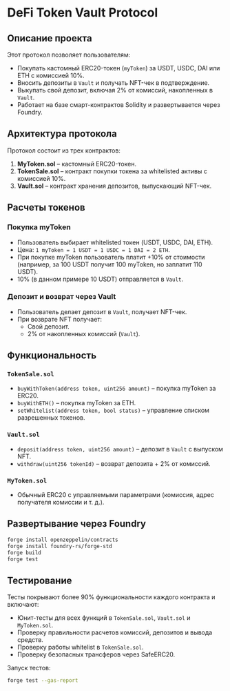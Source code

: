 # DeFi Token Vault Protocol

## Описание проекта
Этот протокол позволяет пользователям:
- Покупать кастомный ERC20-токен (`myToken`) за USDT, USDC, DAI или ETH с комиссией 10%.
- Вносить депозиты в `Vault` и получать NFT-чек в подтверждение.
- Выкупать свой депозит, включая 2% от комиссий, накопленных в `Vault`.
- Работает на базе смарт-контрактов Solidity и развертывается через Foundry.

## Архитектура протокола
Протокол состоит из трех контрактов:
1. **MyToken.sol** – кастомный ERC20-токен.
2. **TokenSale.sol** – контракт покупки токена за whitelisted активы с комиссией 10%.
3. **Vault.sol** – контракт хранения депозитов, выпускающий NFT-чек.

## Расчеты токенов
### Покупка myToken
- Пользователь выбирает whitelisted токен (USDT, USDC, DAI, ETH).
- Цена: `1 myToken = 1 USDT = 1 USDC = 1 DAI = 2 ETH`.
- При покупке myToken пользователь платит +10% от стоимости (например, за 100 USDT получит 100 myToken, но заплатит 110 USDT).
- 10% (в данном примере 10 USDT) отправляется в `Vault`.

### Депозит и возврат через Vault
- Пользователь делает депозит в `Vault`, получает NFT-чек.
- При возврате NFT получает:
  - Свой депозит.
  - 2% от накопленных комиссий (`Vault`).

## Функциональность
### `TokenSale.sol`
- `buyWithToken(address token, uint256 amount)` – покупка myToken за ERC20.
- `buyWithETH()` – покупка myToken за ETH.
- `setWhitelist(address token, bool status)` – управление списком разрешенных токенов.

### `Vault.sol`
- `deposit(address token, uint256 amount)` – депозит в `Vault` с выпуском NFT.
- `withdraw(uint256 tokenId)` – возврат депозита + 2% от комиссий.

### `MyToken.sol`
- Обычный ERC20 с управляемыми параметрами (комиссия, адрес получателя комиссии и т. д.).

## Развертывание через Foundry
```sh
forge install openzeppelin/contracts
forge install foundry-rs/forge-std
forge build
forge test
```

## Тестирование
Тесты покрывают более 90% функциональности каждого контракта и включают:
- Юнит-тесты для всех функций в `TokenSale.sol`, `Vault.sol` и `MyToken.sol`.
- Проверку правильности расчетов комиссий, депозитов и вывода средств.
- Проверку работы whitelist в `TokenSale.sol`.
- Проверку безопасных трансферов через SafeERC20.

Запуск тестов:
```sh
forge test --gas-report
```

